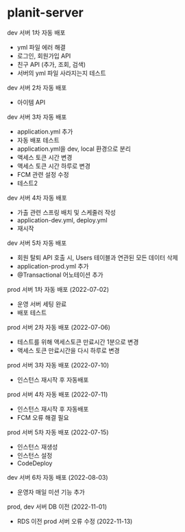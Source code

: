 # planit-server

dev 서버 1차 자동 배포
- yml 파일 에러 해결
- 로그인, 회원가입 API
- 친구 API (추가, 조회, 검색)
- 서버의 yml 파일 사라지는지 테스트

dev 서버 2차 자동 배포
- 아이템 API

dev 서버 3차 자동 배포
- application.yml 추가
- 자동 배포 테스트
- application.yml을 dev, local 환경으로 분리
- 액세스 토큰 시간 변경
- 액세스 토큰 시간 하루로 변경
- FCM 관련 설정 수정
- 테스트2

dev 서버 4차 자동 배포
- 가출 관련 스프링 배치 및 스케줄러 작성
- application-dev.yml, deploy.yml 
- 재시작

dev 서버 5차 자동 배포
- 회원 탈퇴 API 호출 시, Users 테이블과 연관된 모든 데이터 삭제
- application-prod.yml 추가
- @Transactional 어노테이션 추가

prod 서버 1차 자동 배포 (2022-07-02)
- 운영 서버 세팅 완료
- 배포 테스트

prod 서버 2차 자동 배포 (2022-07-06)
- 테스트를 위해 액세스토큰 만료시간 1분으로 변경
- 액세스 토큰 만료시간을 다시 하루로 변경

prod 서버 3차 자동 배포 (2022-07-10)
- 인스턴스 재시작 후 자동배포

prod 서버 4차 자동 배포 (2022-07-11)
- 인스턴스 재시작 후 자동배포
- FCM 오류 해결 필요

prod 서버 5차 자동 배포 (2022-07-15)
- 인스턴스 재생성
- 인스턴스 설정 
- CodeDeploy 

dev 서버 6차 자동 배포 (2022-08-03)
- 운영자 매일 미션 기능 추가

prod, dev 서버 DB 이전 (2022-11-01)
- RDS 이전
prod 서버 오류 수정 (2022-11-13)


